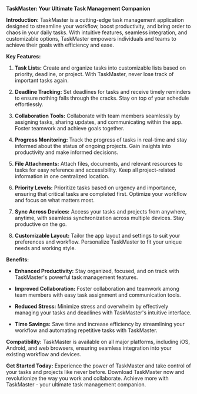 **TaskMaster: Your Ultimate Task Management Companion**

**Introduction:**
TaskMaster is a cutting-edge task management application designed to streamline your workflow, boost productivity, and bring order to chaos in your daily tasks. With intuitive features, seamless integration, and customizable options, TaskMaster empowers individuals and teams to achieve their goals with efficiency and ease.

**Key Features:**

1. **Task Lists:** Create and organize tasks into customizable lists based on priority, deadline, or project. With TaskMaster, never lose track of important tasks again.

2. **Deadline Tracking:** Set deadlines for tasks and receive timely reminders to ensure nothing falls through the cracks. Stay on top of your schedule effortlessly.

3. **Collaboration Tools:** Collaborate with team members seamlessly by assigning tasks, sharing updates, and communicating within the app. Foster teamwork and achieve goals together.

4. **Progress Monitoring:** Track the progress of tasks in real-time and stay informed about the status of ongoing projects. Gain insights into productivity and make informed decisions.

5. **File Attachments:** Attach files, documents, and relevant resources to tasks for easy reference and accessibility. Keep all project-related information in one centralized location.

6. **Priority Levels:** Prioritize tasks based on urgency and importance, ensuring that critical tasks are completed first. Optimize your workflow and focus on what matters most.

7. **Sync Across Devices:** Access your tasks and projects from anywhere, anytime, with seamless synchronization across multiple devices. Stay productive on the go.

8. **Customizable Layout:** Tailor the app layout and settings to suit your preferences and workflow. Personalize TaskMaster to fit your unique needs and working style.

**Benefits:**

- **Enhanced Productivity:** Stay organized, focused, and on track with TaskMaster's powerful task management features.
  
- **Improved Collaboration:** Foster collaboration and teamwork among team members with easy task assignment and communication tools.
  
- **Reduced Stress:** Minimize stress and overwhelm by effectively managing your tasks and deadlines with TaskMaster's intuitive interface.
  
- **Time Savings:** Save time and increase efficiency by streamlining your workflow and automating repetitive tasks with TaskMaster.

**Compatibility:**
TaskMaster is available on all major platforms, including iOS, Android, and web browsers, ensuring seamless integration into your existing workflow and devices.

**Get Started Today:**
Experience the power of TaskMaster and take control of your tasks and projects like never before. Download TaskMaster now and revolutionize the way you work and collaborate. Achieve more with TaskMaster - your ultimate task management companion.
